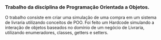### Trabalho da dísciplina de Programação Orientada a Objetos.
O trabalho consiste em criar uma simulação de uma compra em um sistema de livraria utilizando conceitos de POO. Foi feito um Hardcode simulando a interação de objetos baseados no domínio de um negócio de Livraria, utilizando enumeradores, classes, getters e setters.
